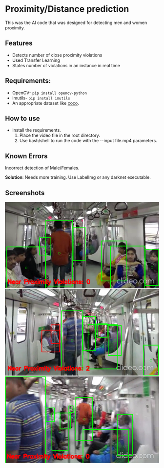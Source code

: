 # Proximity/Distance prediction

This was the AI code that was designed for detecting men and women proximity.


## Features 

- Detects number of close proximity violations
- Used Transfer Learning
- States number of violations in an instance in real time                                                                                                                                                                                                                                                                                                                                                                                                                                                                                                                                                                                                                                                                                                                                                                                                                                                                     
## Requirements:

- OpenCV- `pip install opencv-python` 		
- imutils- `pip install imutils`
- An appropriate dataset like [coco](https://cocodataset.org/#download). 

## How to use

-  Install the requirements.
   1. Place the video file in the root directory.
   2. Use bash/shell to run the code with the --input file.mp4 parameters.

## Known Errors

Incorrect detection of Male/Females. 

**Solution**: Needs more training. Use LabelImg or any darknet executable. 

## Screenshots 

<img src="/Screenshot 2021-04-27 004630.png">
<img src="/Screenshot 2021-04-27 004713.png">
<img src="/Screenshot 2021-04-27 004803.png">


